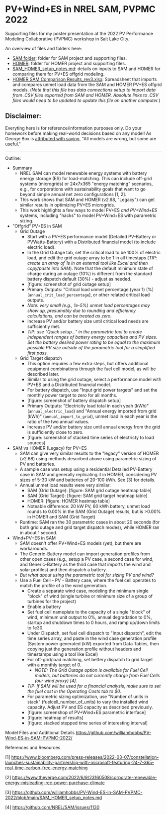 # PV+Wind+ES in NREL SAM, PVPMC 2022
Supporting files for my poster presentation at the 2022 PV Performance Modeling Collaborative (PVPMC) workshop in Salt Lake City.

An overview of files and folders here:
- [SAM folder](SAM): folder for SAM project and supporting files. 
- [HOMER](HOMER): folder for HOMER project and supporting files. 
- [SAM_HOMER_setup_notes.md](SAM_HOMER_setup_noted.md): details on inputs to SAM and HOMER for comparing them for PV+ES offgrid modeling. 
- [HOMER SAM Comparison Results_rev3.xlsx]("HOMER%20SAM%20Comparison%20Results_rev3.xlsx"): Spreadsheet that imports and compares unmet load data from the SAM and HOMER PV+ES offgrid models. (_Note that this file has data connections setup to import data from .CSV files exported from SAM and HOMER. Absolute links to .CSV files would need to be updated to update this file on another computer._) 

## Disclaimer:

Everyting here is for reference/information purposes only. Do your homework before making real-world decisions based on any model! As George Box is [attributed with saying](https://en.wikipedia.org/wiki/All_models_are_wrong), "All models are wrong, but some are useful."

---

Outline:
- Summary
	- NREL SAM can model renewable energy systems with battery energy storage (ES) for load-matching. This can include off-grid systems (microgrids) or 24x7x365 "energy matching" scenarios, e.g., for corporations with sustainability goals that want to go beyond simple annual net zero configurations [1, 2]. 
	- This work shows that SAM and HOMER (v2.68, "Legacy") can get similar results in optimizing PV+ES microgrids.
	- This work highlights a few ways to model PV+ES _and_ *PV+Wind+ES* systems, including "hacks" to model PV+Wind+ES with parametric sizing.
- "Offgrid" PV+ES in SAM
	- Grid Outage
		- Start with a PV+ES performance model (Detailed PV-Battery or PVWatts-Battery) with a Distributed financial model (to include electric load).
		- In the Grid Outage tab, set the critical load to be 100% of electric load, and edit the grid outage array to be 1 in all timestaps (*TIP: create an array of 1s in an external tool like Excel and then copy/paste into SAM*). Note that the default minimum state of charge during an outage (10%) is different from the standard battery dispatch default (30%) - adjust as needed. 
		- [figure: screenshot of grid outage setup]
		- Primary Outputs: "Critical load unmet percentage (year 1) (%) [`annual_crit_load_percentage`], or other related critical load outputs.
		- _Note: very small (e.g., 1e-5%) unmet load percentages may show up, presumably due to rounding and efficiency calculations, and can be treated as zero._
		- Increase PV and/or battery size until critical load needs are sufficiently met. 
		- *TIP: use "Quick setup..." in the parametric tool to create independent ranges of battery energy capacities and PV sizes. Set the battery desired power rating to be equal to the maximum possible PV size outside of the parametric tool for a simplified first pass.*
	- Grid Target dispatch
		- This option requires a few extra steps, but offers additional equipment combinations through the fuel cell model, as will be described later.  
		- Similar to using the grid outage, select a performance model with PV+ES and a Distributed financial model. 
		- For battery dispatch, use "Input grid power targets" and set the monthly power target to zero for all months. 
		- [figure: screenshot of battery dispatch setup]
		- Primary Outputs: "Electricity load total in each yeah (kWh)" (`annual_electric_load`) and "Annual energy imported from grid (kWh)" (`annual_import_to_grid`), unmet load in each year is the ratio of the two annual values. 
		- Increase PV and/or battery size until annual energy from the grid is sufficiently close to zero.
		- [figure: screenshot of stacked time series of electricty to load sources]
- SAM vs HOMER (Legacy) for PV+ES
	- SAM can give very similar results to the "legacy" version of HOMER (v2.68) using methods described above using parametric sizing of PV and batteries.
	- A sample case was setup using a residential Detailed PV-Battery case in SAM and generally replicating it in HOMER, considering PV sizes of 5-30 kW and batteries of 20-100 kWh. See [3] for details. 
	- Annual unmet load results were very similar:
		- SAM (Grid Outage): [figure: SAM grid outage heatmap table]
		- SAM (Grid Target): [figure: SAM grid target heatmap table]
		- HOMER: [figure: HOMER heatmap table]
		- Noteable difference: 20 kW PV, 60 kWh battery, unmet load rounds to 0.00% in the SAM (Grid Outage) results, but is >0.00% in HOMER and SAM (Grid Target)
	- Runtime: SAM ran the 30 parametric cases in about 20 seconds (for both grid outage and grid target dispatch modes), while HOMER ran in about 1 second.  
- Wind+PV+ES in SAM
	- SAM doesn't offer PV+Wind+ES models (yet), but there are workarounds. 
	- The Generic-Battery model can import generation profiles from other open cases (e.g., setup a PV case, a second case for wind, and Generic-Battery as the third case that imports the wind and solar profiles) and then dispatch a battery. 
	- _*But what about using the parametric tool for sizing PV and wind?*_
	- Use a Fuel Cell - PV - Battery case, where the fuel cell operates to match the profile of a the wind generation.
		- Create a separate wind case, modeling the minimum single "block" of wind (single turbine or minimum size of a group of turbines for the project)
		- Enable a battery
		- Set fuel cell nameplate to the capacity of a single "block" of wind, minimum unit output to 0%, annual degradation to 0%, startup and shutdown times to 0 hours, and ramp up/down limits to 1e30. 
		- Under Dispatch, set fuel cell dispatch to "Input dispatch", edit the time series array, and paste in the wind case generation profile (System power generated (kW) exported from Data Tables, then copying just the generation profile without headers and timestamps using a tool like Excel)
		- For off-grid/load matching, set bettery dispatch to grid target with a monthly target of 0. 
			- _NOTE: The Grid Outage option is available for Fuel Cell models, but batteries do not currently charge from Fuel Cells (our wind proxy) [4]._
		- *TIP: If SAM will be used for a financial analysis, make sure to set the fuel cost in the Operating Costs tab to $0.*
		- For parametric sizing optimization, use "Number of units in stack" (fuelcell_number_of_units) to vary the installed wind capacity. Adjust PV and ES capacity as described previously. 
		- [figure: screenshop of PV+Wind+ES parametric interface]
		- [figure: heatmap of results]
		- [figure: stacked stepped time series of interesting interval]

Model Files and Additional Details
https://github.com/williamhobbs/PV-Wind-ES-in-SAM-PVPMC-2022/
		
References and Resources

[1] https://www.bloomberg.com/press-releases/2022-03-07/constellation-launches-sustainability-partnership-with-microsoft-featuring-24-7-365-real-time-carbon-free-energy-matching 

[2] https://www.theverge.com/2022/6/9/23160508/corporate-renewable-energy-misleading-rec-power-purchase-climate

[3] https://github.com/williamhobbs/PV-Wind-ES-in-SAM-PVPMC-2022/blob/main/SAM_HOMER_setup_notes.md

[4] https://github.com/NREL/SAM/issues/1130


